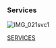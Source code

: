 
### Services

 ![IMG_021svc1](https://github.com/user-attachments/assets/e303af78-a633-46fd-9c29-d1416a85fb6c)

[SERVICES](https://www.linkedin.com/in/charhunte)

